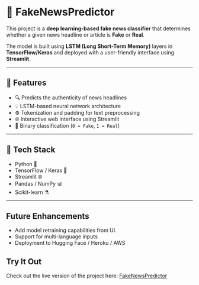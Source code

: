 # 📰 FakeNewsPredictor

This project is a **deep learning-based fake news classifier** that determines whether a given news headline or article is **Fake** or **Real**.

The model is built using **LSTM (Long Short-Term Memory)** layers in **TensorFlow/Keras** and deployed with a user-friendly interface using **Streamlit**.

---

## 📌 Features

- 🔍 Predicts the authenticity of news headlines
- 💡 LSTM-based neural network architecture
- ⚙️ Tokenization and padding for text preprocessing
- 🌐 Interactive web interface using Streamlit
- 🧪 Binary classification (`0 = Fake`, `1 = Real`)

---

## 🧠 Tech Stack

- Python 🐍
- TensorFlow / Keras 🔧
- Streamlit 🌐
- Pandas / NumPy 📊
- Scikit-learn ⚗️

---

## Future Enhancements

- Add model retraining capabilities from UI.
- Support for multi-language inputs
-  Deployment to Hugging Face / Heroku / AWS
## Try It Out

Check out the live version of the project here: [FakeNewsPredictor](https://fakenewspredictor-kpceeamq8jn9kjbvjnhj5a.streamlit.app/)
